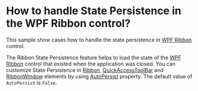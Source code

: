 # How to handle State Persistence in the WPF Ribbon control?

This sample show cases how to handle the state persistence in [WPF Ribbon](https://www.syncfusion.com/wpf-controls/ribbon) control.

The Ribbon State Persistence feature helps to load the state of the [WPF Ribbon](https://www.syncfusion.com/wpf-controls/ribbon) control that existed when the application was closed. You can customize State Persistence in [Ribbon](https://help.syncfusion.com/cr/wpf/Syncfusion.Windows.Tools.Controls.Ribbon.html), [QuickAccessToolBar](https://help.syncfusion.com/cr/wpf/Syncfusion.Windows.Tools.Controls.QuickAccessToolBar.html) and [RibbonWindow](https://help.syncfusion.com/cr/wpf/Syncfusion.Windows.Tools.Controls.RibbonWindow.html) elements by using [AutoPersist](https://help.syncfusion.com/cr/wpf/Syncfusion.Windows.Tools.Controls.Ribbon.html#Syncfusion_Windows_Tools_Controls_Ribbon_AutoPersist) property. The default value of `AutoPersist` is `False`.